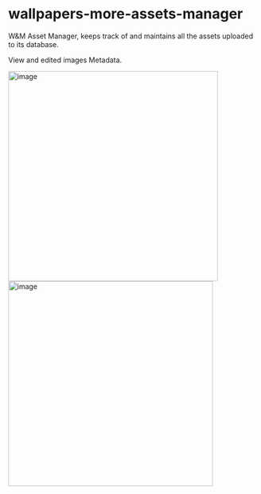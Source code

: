 # wallpapers-more-assets-manager
W&M Asset Manager, keeps track of and maintains all the assets uploaded to its database.

View and edited images Metadata.

<img width="421" alt="image" src="https://user-images.githubusercontent.com/23066085/233263501-9840f2b7-7540-4b90-ba54-dda7e8665dac.png">

<img width="411" alt="image" src="https://user-images.githubusercontent.com/23066085/233264244-e6fde728-c726-4bb8-b7d2-510be230d4e1.png">
